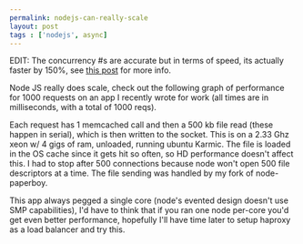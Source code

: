 ```yaml
---
permalink: nodejs-can-really-scale
layout: post
tags : ['nodejs', async]
---
```


EDIT: The concurrency #s are accurate but in terms of speed, its actually faster by 150%, see [this post](node-file-read-performance) for more info.

Node JS really does scale, check out the following graph of performance for 1000 requests on an app I recently wrote for work (all times are in milliseconds, with a total of 1000 reqs). 

Each request has 1 memcached call and then a 500 kb file read (these happen in serial), which is then written to the socket. This is on a 2.33 Ghz xeon w/ 4 gigs of ram, unloaded, running ubuntu Karmic. The file is loaded in the OS cache since it gets hit so often, so HD performance doesn't affect this. I had to stop after 500 connections because node won't open 500 file descriptors at a time. The file sending was handled by my fork of node-paperboy.
 
This app always pegged a single core (node's evented design doesn't use SMP capabilities), I'd have to think that if you ran one node per-core you'd get even better performance, hopefully I'll have time later to setup haproxy as a load balancer and try this.
